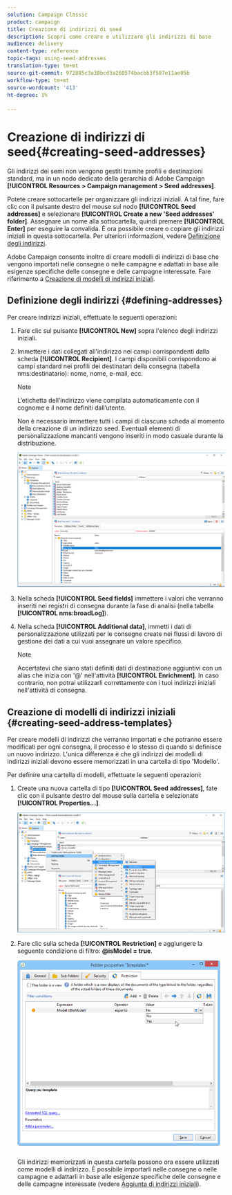 ```yaml
---
solution: Campaign Classic
product: campaign
title: Creazione di indirizzi di seed
description: Scopri come creare e utilizzare gli indirizzi di base
audience: delivery
content-type: reference
topic-tags: using-seed-addresses
translation-type: tm+mt
source-git-commit: 972885c3a38bcd3a260574bacbb3f507e11ae05b
workflow-type: tm+mt
source-wordcount: '413'
ht-degree: 1%

---
```



# Creazione di indirizzi di seed{#creating-seed-addresses}

Gli indirizzi dei semi non vengono gestiti tramite profili e destinazioni standard, ma in un nodo dedicato della gerarchia di Adobe Campaign  **[!UICONTROL Resources > Campaign management > Seed addresses]**.

Potete creare sottocartelle per organizzare gli indirizzi iniziali. A tal fine, fare clic con il pulsante destro del mouse sul nodo **[!UICONTROL Seed addresses]** e selezionare **[!UICONTROL Create a new 'Seed addresses' folder]**. Assegnare un nome alla sottocartella, quindi premere **[!UICONTROL Enter]** per eseguire la convalida. È ora possibile creare o copiare gli indirizzi iniziali in questa sottocartella. Per ulteriori informazioni, vedere [Definizione degli indirizzi](#defining-addresses).

 Adobe Campaign consente inoltre di creare modelli di indirizzi di base che vengono importati nelle consegne o nelle campagne e adattati in base alle esigenze specifiche delle consegne e delle campagne interessate. Fare riferimento a [Creazione di modelli di indirizzi iniziali](#creating-seed-address-templates).

## Definizione degli indirizzi {#defining-addresses}

Per creare indirizzi iniziali, effettuate le seguenti operazioni:

1. Fare clic sul pulsante **[!UICONTROL New]** sopra l&#39;elenco degli indirizzi iniziali.
1. Immettere i dati collegati all&#39;indirizzo nei campi corrispondenti dalla scheda **[!UICONTROL Recipient]**. I campi disponibili corrispondono ai campi standard nei profili dei destinatari della consegna (tabella nms:destinatario): nome, nome, e-mail, ecc.

   >[!NOTE]
   >
   >L’etichetta dell’indirizzo viene compilata automaticamente con il cognome e il nome definiti dall’utente.
   >
   >Non è necessario immettere tutti i campi di ciascuna scheda al momento della creazione di un indirizzo seed. Eventuali elementi di personalizzazione mancanti vengono inseriti in modo casuale durante la distribuzione.

   ![](assets/s_ncs_user_seedlist_new_address.png)

1. Nella scheda **[!UICONTROL Seed fields]** immettere i valori che verranno inseriti nei registri di consegna durante la fase di analisi (nella tabella **[!UICONTROL nms:broadLog]**).

1. Nella scheda **[!UICONTROL Additional data]**, immetti i dati di personalizzazione utilizzati per le consegne create nei flussi di lavoro di gestione dei dati a cui vuoi assegnare un valore specifico.

   >[!NOTE]
   >
   >Accertatevi che siano stati definiti dati di destinazione aggiuntivi con un alias che inizia con &#39;@&#39; nell&#39;attività **[!UICONTROL Enrichment]**. In caso contrario, non potrai utilizzarli correttamente con i tuoi indirizzi iniziali nell&#39;attività di consegna.

## Creazione di modelli di indirizzi iniziali {#creating-seed-address-templates}

Per creare modelli di indirizzi che verranno importati e che potranno essere modificati per ogni consegna, il processo è lo stesso di quando si definisce un nuovo indirizzo. L&#39;unica differenza è che gli indirizzi dei modelli di indirizzi iniziali devono essere memorizzati in una cartella di tipo &#39;Modello&#39;.

Per definire una cartella di modelli, effettuate le seguenti operazioni:

1. Create una nuova cartella di tipo **[!UICONTROL Seed addresses]**, fate clic con il pulsante destro del mouse sulla cartella e selezionate **[!UICONTROL Properties...]**.

   ![](assets/s_ncs_user_seedlist_template_folder.png)

1. Fare clic sulla scheda **[!UICONTROL Restriction]** e aggiungere la seguente condizione di filtro: **@isModel = true**.

   ![](assets/s_ncs_user_seedlist_folder_is_model.png)

   Gli indirizzi memorizzati in questa cartella possono ora essere utilizzati come modelli di indirizzo. È possibile importarli nelle consegne o nelle campagne e adattarli in base alle esigenze specifiche delle consegne e delle campagne interessate (vedere [Aggiunta di indirizzi iniziali](../../delivery/using/adding-seed-addresses.md)).
